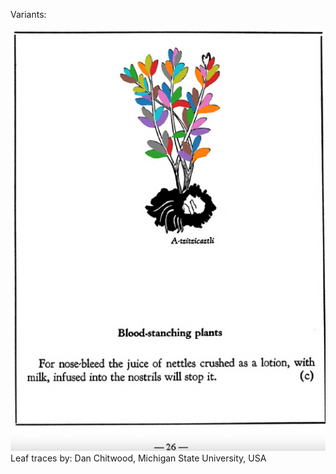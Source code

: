 Variants:   

![D_ID228_p026_01_A-tzitzicaztli.png](assets/D_ID228_p026_01_A-tzitzicaztli.png)  
Leaf traces by: Dan Chitwood, Michigan State University, USA  
